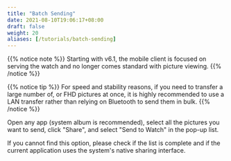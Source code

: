 ```yaml
---
title: "Batch Sending"
date: 2021-08-10T19:06:17+08:00
draft: false
weight: 20
aliases: [/tutorials/batch-sending]
---
```


{{% notice note %}}
Starting with v6.1, the mobile client is focused on serving the watch and no longer comes standard with picture viewing.
{{% /notice %}}

{{% notice tip %}}
For speed and stability reasons, if you need to transfer a large number of, or FHD pictures at once, it is highly recommended to use a LAN transfer rather than relying on Bluetooth to send them in bulk.
{{% /notice %}}

Open any app (system album is recommended), select all the pictures you want to send, click "Share", and select "Send to Watch" in the pop-up list.

If you cannot find this option, please check if the list is complete and if the current application uses the system's native sharing interface.


